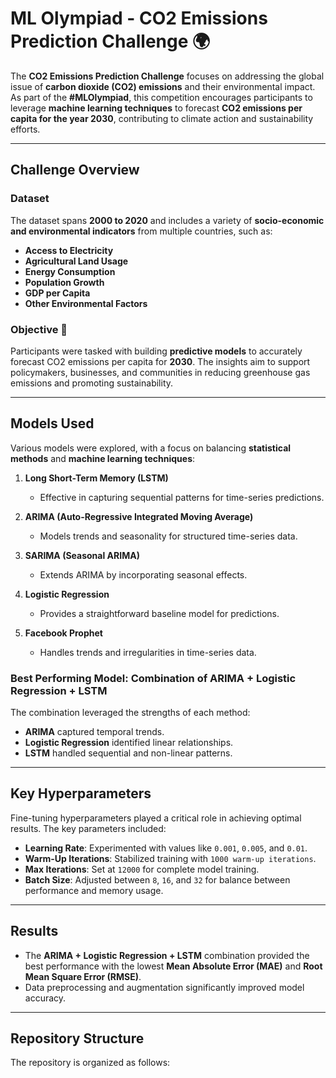 # ML Olympiad - CO2 Emissions Prediction Challenge 🌍

The **CO2 Emissions Prediction Challenge** focuses on addressing the global issue of **carbon dioxide (CO2) emissions** and their environmental impact. As part of the **#MLOlympiad**, this competition encourages participants to leverage **machine learning techniques** to forecast **CO2 emissions per capita for the year 2030**, contributing to climate action and sustainability efforts.

---

## Challenge Overview

### Dataset  
The dataset spans **2000 to 2020** and includes a variety of **socio-economic and environmental indicators** from multiple countries, such as:  
- **Access to Electricity**  
- **Agricultural Land Usage**  
- **Energy Consumption**  
- **Population Growth**  
- **GDP per Capita**  
- **Other Environmental Factors**

### Objective 🎯  
Participants were tasked with building **predictive models** to accurately forecast CO2 emissions per capita for **2030**. The insights aim to support policymakers, businesses, and communities in reducing greenhouse gas emissions and promoting sustainability.

---

## Models Used

Various models were explored, with a focus on balancing **statistical methods** and **machine learning techniques**:  

1. **Long Short-Term Memory (LSTM)**  
   - Effective in capturing sequential patterns for time-series predictions.  

2. **ARIMA (Auto-Regressive Integrated Moving Average)**  
   - Models trends and seasonality for structured time-series data.  

3. **SARIMA (Seasonal ARIMA)**  
   - Extends ARIMA by incorporating seasonal effects.  

4. **Logistic Regression**  
   - Provides a straightforward baseline model for predictions.  

5. **Facebook Prophet**  
   - Handles trends and irregularities in time-series data.

### Best Performing Model: **Combination of ARIMA + Logistic Regression + LSTM**  
The combination leveraged the strengths of each method:  
- **ARIMA** captured temporal trends.  
- **Logistic Regression** identified linear relationships.  
- **LSTM** handled sequential and non-linear patterns.

---

## Key Hyperparameters

Fine-tuning hyperparameters played a critical role in achieving optimal results. The key parameters included:  
- **Learning Rate**: Experimented with values like `0.001`, `0.005`, and `0.01`.  
- **Warm-Up Iterations**: Stabilized training with `1000 warm-up iterations`.  
- **Max Iterations**: Set at `12000` for complete model training.  
- **Batch Size**: Adjusted between `8`, `16`, and `32` for balance between performance and memory usage.  

---

## Results

- The **ARIMA + Logistic Regression + LSTM** combination provided the best performance with the lowest **Mean Absolute Error (MAE)** and **Root Mean Square Error (RMSE)**.  
- Data preprocessing and augmentation significantly improved model accuracy.  

---

## Repository Structure

The repository is organized as follows:

